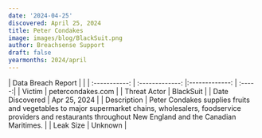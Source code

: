 ```yaml
---
date: '2024-04-25'
discovered: April 25, 2024
title: Peter Condakes
image: images/blog/BlackSuit.png
author: Breachsense Support
draft: false
yearmonths: 2024/april
---
```


| Data Breach Report           |              | 
| :-----------: | :-------------:     |:-------------:    | :-----:|
| Victim      | petercondakes.com      | 
| Threat Actor      | BlackSuit      | 
| Date Discovered      | Apr 25, 2024      | 
| Description      | Peter Condakes supplies fruits and vegetables to major supermarket chains, wholesalers, foodservice providers and restaurants throughout New England and the Canadian Maritimes.      | 
| Leak Size      | Unknown      | 

